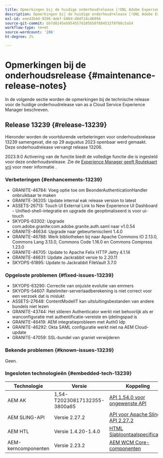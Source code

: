 ```yaml
---
title: Opmerkingen bij de huidige onderhoudrelease [!DNL Adobe Experience Manager] as a Cloud Service.
description: Opmerkingen bij de huidige onderhoudrelease [!DNL Adobe Experience Manager] as a Cloud Service.
exl-id: eee42b4d-9206-4ebf-b88d-d8df14c46094
source-git-commit: bb7d8145eb954557d185b58f884532f8f08c5a54
workflow-type: tm+mt
source-wordcount: '286'
ht-degree: 2%

---
```


# Opmerkingen bij de onderhoudsrelease {#maintenance-release-notes}

In de volgende sectie worden de opmerkingen bij de technische release voor de huidige onderhoudrelease van as a Cloud Service Experience Manager beschreven.

## Release 13239 {#release-13239}

Hieronder worden de voortdurende verbeteringen voor onderhoudsrelease 13239 samengevat, die op 29 augustus 2023 openbaar werd gemaakt. Deze onderhoudrelease vervangt release 13206.

2023.9.0 Activering van de functie biedt de volledige functie die is ingesteld voor deze onderhoudsrelease. Zie de [Experience Manager geeft Routekaart vrij](https://experienceleague.adobe.com/docs/experience-manager-release-information/aem-release-updates/update-releases-roadmap.html) voor meer informatie .

### Verbeteringen {#enhancements-13239}

- GRANITE-46784: Voeg optie toe om BeonderAuthenticationHandler onbruikbaar te maken
- GRANITE-36205: Update internal eak release version to latest
- ASSETS-26713: Touch UI External Link to New Experience UI Dashboard - Unified-shell-integratie en upgrade die geoptimaliseerd is voor ui-touch
- SKYOPS-63302: Upgrade com.adobe.granite:com.adobe.granite.auth.saml naar v1.0.54
- GRANITE-46634: Upgrade naar gebeurtenisclient 1.4.0
- GRANITE-46788: Werk bibliotheken bij naar Apache Commons IO 2.13.0, Commons Lang 3.13.0, Commons Code 1.16.0 en Commons Compress 1.23.0
- GRANITE-46705: Update to Apache Felix HTTP Jetty 4.1.14
- GRANITE-46631: Update Jackrabbit versie to 2.20.11
- SKYOPS-61895: Update to Jackrabbit FileVault 3.7.0

### Opgeloste problemen {#fixed-issues-13239}

- SKYOPS-63290: Correctie van onjuiste evolutie van emmers
- SKYOPS-54607: Ratelimiter-serverlaadberekening is niet correct voor een verzoek dat is mislukt
- ASSETS-27648: ContentModelIT kan uitsluitingsbestanden van andere bundels niet lezen
- GRANITE-43744: Het stileren Authenticator werkt niet behoorlijk als er wanconfiguratie met authentificatie-vereiste en ijdelingspad is
- GRANITE-46419: AEM integratieprobleem met Auth0 Idp
- GRANITE-46292: Okta SAML configuratie werkt niet na AEM Cloud-update
- GRANITE-47059: SSL-bundel van graniet verwijderen

### Bekende problemen {#known-issues-13239}

Geen.

### Ingesloten technologieën {#embedded-tech-13239}

| Technologie | Versie | Koppeling |
|---|---|---|
| AEM AK | 1,54-T20230817132355-3800a65 | [API 1.54.0 voor ongewenste API](https://www.javadoc.io/doc/org.apache.jackrabbit/oak-api/1.54.0/index.html) |
| AEM SLING-API | Versie 2.27.2 | [API voor Apache Sling API 2.27.2](https://www.javadoc.io/doc/org.apache.sling/org.apache.sling.api/latest/index.html) |
| AEM HTL | Versie 1.4.20-1.4.0 | [HTML Sjabloontaalspecificaties](https://github.com/adobe/htl-spec) |
| AEM-kerncomponenten | Versie 2.23.2 | [AEM WCM Core-componenten](https://github.com/adobe/aem-core-wcm-components) |
